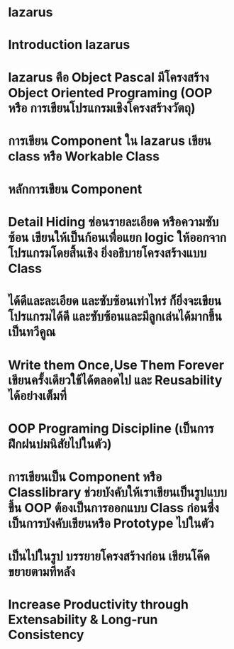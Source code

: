 # lazarus 
# Introduction lazarus
# lazarus คือ Object Pascal   มีโครงสร้าง Object Oriented Programing (OOP หรือ การเขียนโปรแกรมเชิงโครงสร้างวัตถุ)
# การเขียน Component ใน lazarus เขียน class หรือ Workable Class
# หลักการเขียน Component 
# Detail Hiding  ซ่อนรายละเอียด หรือความซับซ้อน เขียนให้เป็นก้อนเพื่อแยก logic ให้ออกจากโปรแกรมโดยสิ้นเชิง ยิ่งอธิบายโครงสร้างแบบ Class
# ได้ดีและละเอียด และซับซ้อนเท่าไหร่ ก็ยิ่งจะเขียนโปรแกรมได้ดี และซับซ้อนและมีลูกเล่นได้มากขึ้นเป็นทวีคูณ
# Write them Once,Use Them Forever เขียนครั้งเดียวใช้ได้ตลอดไป และ Reusability ได้อย่างเต็มที่
# OOP Programing Discipline (เป็นการฝึกฝนบ่มนิสัยไปในตัว)
# การเขียนเป็น Component หรือ Classlibrary ช่วยบังคับให้เราเขียนเป็นรูปแบบขึ้น OOP ต้องเป็นการออกแบบ Class ก่อนซึ่งเป็นการบังคับเขียนหรือ Prototype ไปในตัว
# เป็นไปในรูป บรรยายโครงสร้างก่อน เขียนโค๊ดขยายตามทีหลัง
# Increase Productivity through Extensability & Long-run Consistency 


